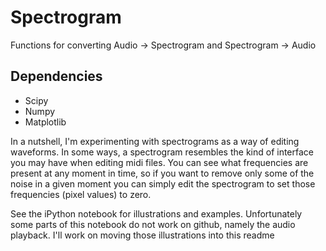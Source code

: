 # Spectrogram
Functions for converting Audio -> Spectrogram and Spectrogram -> Audio

## Dependencies
* Scipy
* Numpy
* Matplotlib

In a nutshell, I'm experimenting with spectrograms as a way of editing waveforms. In some ways, a spectrogram resembles the kind of interface you may have when editing midi files. You can see what frequencies are present at any moment in time, so if you want to remove only some of the noise in a given moment you can simply edit the spectrogram to set those frequencies (pixel values) to zero.

See the iPython notebook for illustrations and examples. Unfortunately some parts of this notebook do not work on github, namely the audio playback. I'll work on moving those illustrations into this readme
